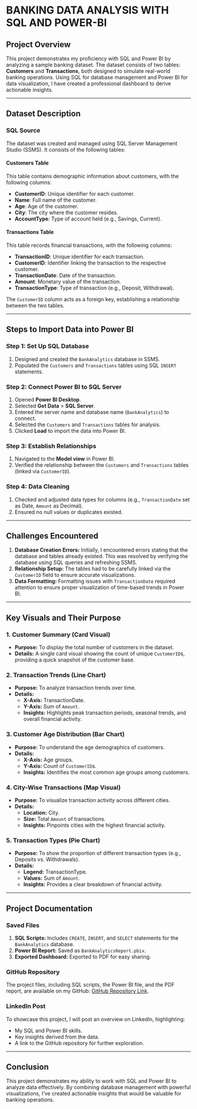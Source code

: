 # BANKING DATA ANALYSIS WITH SQL AND POWER-BI


## Project Overview
This project demonstrates my proficiency with SQL and Power BI by analyzing a sample banking dataset. The dataset consists of two tables: **Customers** and **Transactions**, both designed to simulate real-world banking operations. Using SQL for database management and Power BI for data visualization, I have created a professional dashboard to derive actionable insights.

---

## Dataset Description

### **SQL Source**
The dataset was created and managed using SQL Server Management Studio (SSMS). It consists of the following tables:

#### **Customers Table**
This table contains demographic information about customers, with the following columns:
- **CustomerID**: Unique identifier for each customer.
- **Name**: Full name of the customer.
- **Age**: Age of the customer.
- **City**: The city where the customer resides.
- **AccountType**: Type of account held (e.g., Savings, Current).

#### **Transactions Table**
This table records financial transactions, with the following columns:
- **TransactionID**: Unique identifier for each transaction.
- **CustomerID**: Identifier linking the transaction to the respective customer.
- **TransactionDate**: Date of the transaction.
- **Amount**: Monetary value of the transaction.
- **TransactionType**: Type of transaction (e.g., Deposit, Withdrawal).

The `CustomerID` column acts as a foreign key, establishing a relationship between the two tables.

---

## Steps to Import Data into Power BI

### **Step 1: Set Up SQL Database**
1. Designed and created the `BankAnalytics` database in SSMS.
2. Populated the `Customers` and `Transactions` tables using SQL `INSERT` statements.

### **Step 2: Connect Power BI to SQL Server**
1. Opened **Power BI Desktop**.
2. Selected **Get Data** > **SQL Server**.
3. Entered the server name and database name (`BankAnalytics`) to connect.
4. Selected the `Customers` and `Transactions` tables for analysis.
5. Clicked **Load** to import the data into Power BI.

### **Step 3: Establish Relationships**
1. Navigated to the **Model view** in Power BI.
2. Verified the relationship between the `Customers` and `Transactions` tables (linked via `CustomerID`).

### **Step 4: Data Cleaning**
1. Checked and adjusted data types for columns (e.g., `TransactionDate` set as Date, `Amount` as Decimal).
2. Ensured no null values or duplicates existed.

---

## Challenges Encountered

1. **Database Creation Errors:** Initially, I encountered errors stating that the database and tables already existed. This was resolved by verifying the database using SQL queries and refreshing SSMS.
2. **Relationship Setup:** The tables had to be carefully linked via the `CustomerID` field to ensure accurate visualizations.
3. **Data Formatting:** Formatting issues with `TransactionDate` required attention to ensure proper visualization of time-based trends in Power BI.

---

## Key Visuals and Their Purpose

### **1. Customer Summary (Card Visual)**
- **Purpose:** To display the total number of customers in the dataset.
- **Details:** A single card visual showing the count of unique `CustomerID`s, providing a quick snapshot of the customer base.

### **2. Transaction Trends (Line Chart)**
- **Purpose:** To analyze transaction trends over time.
- **Details:**
  - **X-Axis:** TransactionDate.
  - **Y-Axis:** Sum of `Amount`.
  - **Insights:** Highlights peak transaction periods, seasonal trends, and overall financial activity.

### **3. Customer Age Distribution (Bar Chart)**
- **Purpose:** To understand the age demographics of customers.
- **Details:**
  - **X-Axis:** Age groups.
  - **Y-Axis:** Count of `CustomerID`s.
  - **Insights:** Identifies the most common age groups among customers.

### **4. City-Wise Transactions (Map Visual)**
- **Purpose:** To visualize transaction activity across different cities.
- **Details:**
  - **Location:** City.
  - **Size:** Total `Amount` of transactions.
  - **Insights:** Pinpoints cities with the highest financial activity.

### **5. Transaction Types (Pie Chart)**
- **Purpose:** To show the proportion of different transaction types (e.g., Deposits vs. Withdrawals).
- **Details:**
  - **Legend:** TransactionType.
  - **Values:** Sum of `Amount`.
  - **Insights:** Provides a clear breakdown of financial activity.

---

## Project Documentation

### **Saved Files**
1. **SQL Scripts:** Includes `CREATE`, `INSERT`, and `SELECT` statements for the `BankAnalytics` database.
2. **Power BI Report:** Saved as `BankAnalyticsReport.pbix`.
3. **Exported Dashboard:** Exported to PDF for easy sharing.

### **GitHub Repository**
The project files, including SQL scripts, the Power BI file, and the PDF report, are available on my GitHub: [GitHub Repository Link](https://github.com/cliffordnwanna).

### **LinkedIn Post**
To showcase this project, I will post an overview on LinkedIn, highlighting:
- My SQL and Power BI skills.
- Key insights derived from the data.
- A link to the GitHub repository for further exploration.

---

## Conclusion
This project demonstrates my ability to work with SQL and Power BI to analyze data effectively. By combining database management with powerful visualizations, I’ve created actionable insights that would be valuable for banking operations.


